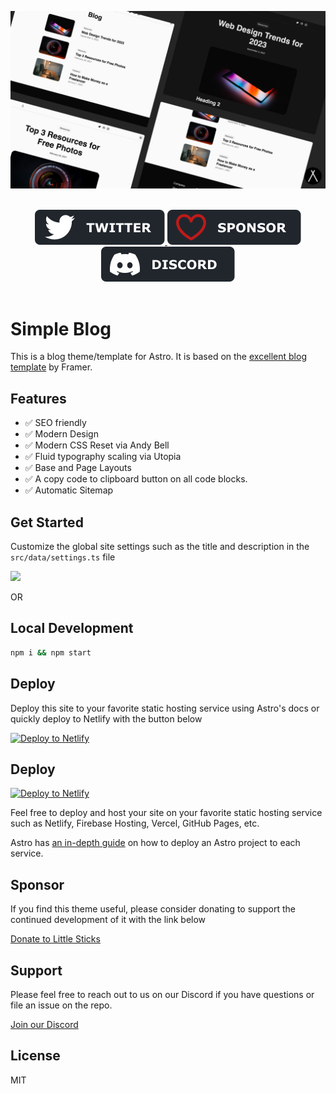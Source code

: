 <p align="center">
  <img src="assets/gh-banner.png" alt="Odyssey Theme Banner">
</p>

<br/>
<div align="center">
  <a href="https://twitter.com/littlesticksdev">
  <img src="assets/twitter-badge.svg" alt="Follow Little Sticks on Twitter"/>
</a>
  <a href="https://buy.stripe.com/bIY5na6r75nBaYgcMP">
    <img src="assets/sponsor-badge.svg" alt="Sponsor This Repo" />
  </a>
  <a href="https://littlesticks.dev/discord">
    <img src="assets/discord-badge.svg" alt="Join our Discord" />
  </a>
  
</div>
<br/>

# Simple Blog

This is a blog theme/template for Astro. It is based on the [excellent blog template](https://blog.framer.website/) by Framer.

## Features

- ✅ SEO friendly
- ✅ Modern Design
- ✅ Modern CSS Reset via Andy Bell
- ✅ Fluid typography scaling via Utopia
- ✅ Base and Page Layouts
- ✅ A copy code to clipboard button on all code blocks.
- ✅ Automatic Sitemap

## Get Started 

Customize the global site settings such as the title and description in the `src/data/settings.ts` file

<p>
  <a href="https://stackblitz.com/github/littlesticks/REPLACEME">
  <img src="https://developer.stackblitz.com/img/open_in_stackblitz.svg" height="36px" />
  </a>
</p>

OR

## Local Development

```sh
npm i && npm start
```

## Deploy

Deploy this site to your favorite static hosting service using Astro's docs or quickly deploy to Netlify with the button below 

[![Deploy to Netlify](https://www.netlify.com/img/deploy/button.svg)](https://app.netlify.com/start/deploy?repository=https://github.com/littlesticks/simple-blog-astro)

## Deploy

[![Deploy to Netlify](https://www.netlify.com/img/deploy/button.svg)](https://app.netlify.com/start/deploy?repository=https://github.com/littlesticks/simple-blog-astro)

Feel free to deploy and host your site on your favorite static hosting service such as Netlify, Firebase Hosting, Vercel, GitHub Pages, etc.

Astro has [an in-depth guide](https://docs.astro.build/en/guides/deploy/) on how to deploy an Astro project to each service.

## Sponsor

If you find this theme useful, please consider donating to support the continued development of it with the link below

[Donate to Little Sticks](https://buy.stripe.com/bIY5na6r75nBaYgcMP)

## Support

Please feel free to reach out to us on our Discord if you have questions or file an issue on the repo.

[Join our Discord](https://littlesticks.dev/discord)

## License

MIT